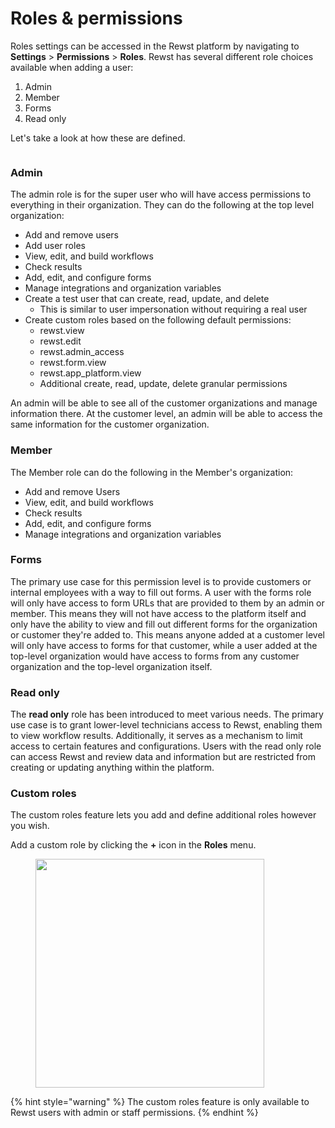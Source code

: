 # Roles & permissions

Roles settings can be accessed in the Rewst platform by navigating to **Settings** > **Permissions** > **Roles**. Rewst has several different role choices available when adding a user:

1. Admin
2. Member
3. Forms
4. Read only

Let's take a look at how these are defined.



<figure><img src="../../.gitbook/assets/Screenshot 2025-01-10 at 11.03.39 AM.png" alt=""><figcaption></figcaption></figure>

### Admin

The admin role is for the super user who will have access permissions to everything in their organization. They can do the following at the top level organization:

* Add and remove users
* Add user roles
* View, edit, and build workflows
* Check results
* Add, edit, and configure forms
* Manage integrations and organization variables
* Create a test user that can create, read, update, and delete
  * This is similar to user impersonation without requiring a real user
* Create custom roles based on the following default permissions:
  * rewst.view
  * rewst.edit
  * rewst.admin\_access
  * rewst.form.view
  * rewst.app\_platform.view
  * Additional create, read, update, delete granular permissions

An admin will be able to see all of the customer organizations and manage information there. At the customer level, an admin will be able to access the same information for the customer organization.

### Member

The Member role can do the following in the Member's organization:

* Add and remove Users
* View, edit, and build workflows
* Check results
* Add, edit, and configure forms
* Manage integrations and organization variables

### Forms

The primary use case for this permission level is to provide customers or internal employees with a way to fill out forms. A user with the forms role will only have access to form URLs that are provided to them by an admin or member. This means they will not have access to the platform itself and only have the ability to view and fill out different forms for the organization or customer they're added to. This means anyone added at a customer level will only have access to forms for that customer, while a user added at the top-level organization would have access to forms from any customer organization and the top-level organization itself.

### Read only

The **read only** role has been introduced to meet various needs. The primary use case is to grant lower-level technicians access to Rewst, enabling them to view workflow results. Additionally, it serves as a mechanism to limit access to certain features and configurations. Users with the read only role can access Rewst and review data and information but are restricted from creating or updating anything within the platform.

### Custom roles

The custom roles feature lets you add and define additional roles however you wish.&#x20;

Add a custom role by clicking the **+** icon in the **Roles** menu.

<figure><img src="../../.gitbook/assets/Screenshot 2025-01-10 at 11.06.34 AM.png" alt="" width="366"><figcaption></figcaption></figure>

{% hint style="warning" %}
The custom roles feature is only available to Rewst users with admin or staff permissions.
{% endhint %}

